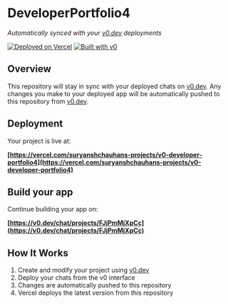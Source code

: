 # DeveloperPortfolio4

*Automatically synced with your [v0.dev](https://v0.dev) deployments*

[![Deployed on Vercel](https://img.shields.io/badge/Deployed%20on-Vercel-black?style=for-the-badge&logo=vercel)](https://vercel.com/suryanshchauhans-projects/v0-developer-portfolio4)
[![Built with v0](https://img.shields.io/badge/Built%20with-v0.dev-black?style=for-the-badge)](https://v0.dev/chat/projects/FJjPmMjXpCc)

## Overview

This repository will stay in sync with your deployed chats on [v0.dev](https://v0.dev).
Any changes you make to your deployed app will be automatically pushed to this repository from [v0.dev](https://v0.dev).

## Deployment

Your project is live at:

**[https://vercel.com/suryanshchauhans-projects/v0-developer-portfolio4](https://vercel.com/suryanshchauhans-projects/v0-developer-portfolio4)**

## Build your app

Continue building your app on:

**[https://v0.dev/chat/projects/FJjPmMjXpCc](https://v0.dev/chat/projects/FJjPmMjXpCc)**

## How It Works

1. Create and modify your project using [v0.dev](https://v0.dev)
2. Deploy your chats from the v0 interface
3. Changes are automatically pushed to this repository
4. Vercel deploys the latest version from this repository
